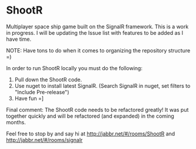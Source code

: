 ShootR
======

Multiplayer space ship game built on the SignalR framework.  This is a work in progress.  I will be updating the Issue list with features to be added as I have time.

NOTE:  Have tons to do when it comes to organizing the repository structure =)

In order to run ShootR locally you must do the following:
1. Pull down the ShootR code.
2. Use nuget to install latest SignalR. (Search SignalR in nuget, set filters to "Include Pre-release")
3. Have fun =]

Final comment: The ShootR code needs to be refactored greatly!  It was put together quickly and will be refactored (and expanded) in the coming months.

Feel free to stop by and say hi at http://jabbr.net/#/rooms/ShootR and http://jabbr.net/#/rooms/signalr

